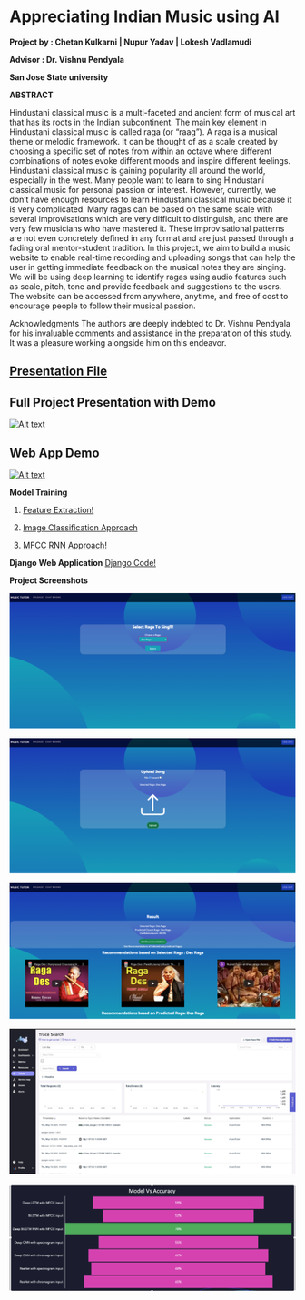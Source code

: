 # Appreciating Indian Music using AI


**Project by : Chetan Kulkarni | Nupur Yadav | Lokesh Vadlamudi**

**Advisor : Dr. Vishnu Pendyala**

**San Jose State university**



**ABSTRACT**


Hindustani classical music is a multi-faceted and ancient form of musical art that has its roots in the Indian subcontinent. The main key element in Hindustani classical music is called raga (or “raag”). A raga is a musical theme or melodic framework. It can be thought of as a scale created by choosing a specific set of notes from within an octave where different combinations of notes evoke different moods and inspire different feelings. Hindustani classical music is gaining popularity all around the world, especially in the west. Many people want to learn to sing Hindustani classical music for personal passion or interest.
However, currently, we don’t have enough resources to learn Hindustani classical music because it is very complicated. Many ragas can be based on the same scale with several improvisations which are very difficult to distinguish, and there are very few musicians who have mastered it. These improvisational patterns are not even concretely defined in any format and are just passed through a fading oral mentor-student tradition.
In this project, we aim to build a music website to enable real-time recording and uploading songs that can help the user in getting immediate feedback on the musical notes they are singing. We will be using deep learning to identify ragas using audio features such as scale, pitch, tone and provide feedback and suggestions to the users. The website can be accessed from anywhere, anytime, and free of cost to encourage people to follow their musical passion.

Acknowledgments
The authors are deeply indebted to Dr. Vishnu Pendyala for his invaluable comments and assistance in the preparation of this study. It was a pleasure working alongside him on this endeavor.



## **[Presentation File ](https://www.slideshare.net/chettykulkarni/final-demo-248315250)**


## **Full Project Presentation with Demo**
[![Alt text](https://img.youtube.com/vi/lmWzzD6K9cU/0.jpg)](https://www.youtube.com/watch?v=lmWzzD6K9cU)


## **Web App Demo**
[![Alt text](https://img.youtube.com/vi/IN2_Vs9_8Fk/0.jpg)](https://www.youtube.com/watch?v=IN2_Vs9_8Fk)





**Model Training**

1. [Feature Extraction!](https://github.com/chettkulkarni/AncientMusic/blob/main/MusicTutor_Model_Building/Feature_Extraction.ipynb)


2. [Image Classification Approach](https://github.com/chettkulkarni/AncientMusic/blob/main/MusicTutor_Model_Building/Image_Classification_on_Chromagram_and_Spectrogram.ipynb)


3. [MFCC RNN Approach!](https://github.com/chettkulkarni/AncientMusic/blob/main/MusicTutor_Model_Building/MFCC_Model_Training.ipynb)

**Django Web Application** [Django Code!](https://github.com/chettkulkarni/AncientMusic/tree/main/MusicTutor_Django_Web_Application)

**Project Screenshots**

<kbd>![Landing Page- Select Raga that you want to sing](https://github.com/chettkulkarni/AncientMusic/blob/main/Images/Picture%201.png)</kbd>

<kbd>![Upload a audio file or sing](https://github.com/chettkulkarni/AncientMusic/blob/main/Images/Picture%202.png)</kbd>

<kbd>![Prediction with Confidence Score and Recommendation](https://github.com/chettkulkarni/AncientMusic/blob/main/Images/Picture%203.png)</kbd>


<kbd>![Image description](https://github.com/chettkulkarni/AncientMusic/blob/main/Images/Picture%205.jpeg)</kbd>

<kbd>![Model Evaluation](https://github.com/chettkulkarni/AncientMusic/blob/main/Images/Picture%206.png)</kbd>








